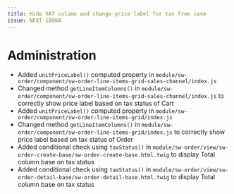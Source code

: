 ```yaml
---
title: Hide VAT column and change price label for tax free case
issue: NEXT-10984
---
```

# Administration
*  Added `unitPriceLabel()` computed property in `module/sw-order/component/sw-order-line-items-grid-sales-channel/index.js`
*  Changed method `getLineItemColumns()` in `module/sw-order/component/sw-order-line-items-grid-sales-channel/index.js` to correctly show price label based on tax status of Cart
*  Added `unitPriceLabel()` computed property in `module/sw-order/component/sw-order-line-items-grid/index.js`
*  Changed method `getLineItemColumns()` in `module/sw-order/component/sw-order-line-items-grid/index.js` to correctly show price label based on tax status of Order
*  Added conditional check using `taxStatus()` in `module/sw-order/view/sw-order-create-base/sw-order-create-base.html.twig` to display Total column base on tax status
*  Added conditional check using `taxStatus()` in `module/sw-order/view/sw-order-detail-base/sw-order-detail-base.html.twig` to display Total column base on tax status
